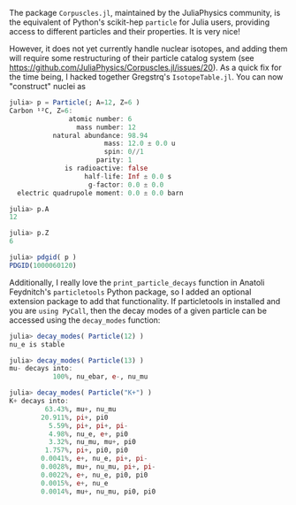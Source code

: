 
The package `Corpuscles.jl`, maintained by the JuliaPhysics community, is the equivalent of Python's scikit-hep `particle` for Julia users, providing access to different particles and their properties. It is very nice!

However, it does not yet currently handle nuclear isotopes, and adding them will require some restructuring of their particle catalog system (see https://github.com/JuliaPhysics/Corpuscles.jl/issues/20). As a quick fix for the time being, I hacked together Gregstrq's `IsotopeTable.jl`. You can now "construct" nuclei as 

```julia
julia> p = Particle(; A=12, Z=6 )
Carbon ¹²C, Z=6:
               atomic number: 6
                 mass number: 12
           natural abundance: 98.94
                        mass: 12.0 ± 0.0 u
                        spin: 0//1
                      parity: 1
              is radioactive: false
                   half-life: Inf ± 0.0 s
                    g-factor: 0.0 ± 0.0
  electric quadrupole moment: 0.0 ± 0.0 barn

julia> p.A
12

julia> p.Z
6

julia> pdgid( p )
PDGID(1000060120)
```

Additionally, I really love the `print_particle_decays` function in Anatoli Feydnitch's `particletools` Python package, so I added an optional extension package to add that functionality. If particletools in installed and you are `using PyCall`, then the decay modes of a given particle can be accessed using the `decay_modes` function:

```julia
julia> decay_modes( Particle(12) )
nu_e is stable

julia> decay_modes( Particle(13) )
mu- decays into:
	       100%, nu_ebar, e-, nu_mu

julia> decay_modes( Particle("K+") )
K+ decays into:
	     63.43%, mu+, nu_mu
	    20.911%, pi+, pi0
	      5.59%, pi+, pi+, pi-
	      4.98%, nu_e, e+, pi0
	      3.32%, nu_mu, mu+, pi0
	     1.757%, pi+, pi0, pi0
	    0.0041%, e+, nu_e, pi+, pi-
	    0.0028%, mu+, nu_mu, pi+, pi-
	    0.0022%, e+, nu_e, pi0, pi0
	    0.0015%, e+, nu_e
	    0.0014%, mu+, nu_mu, pi0, pi0
```